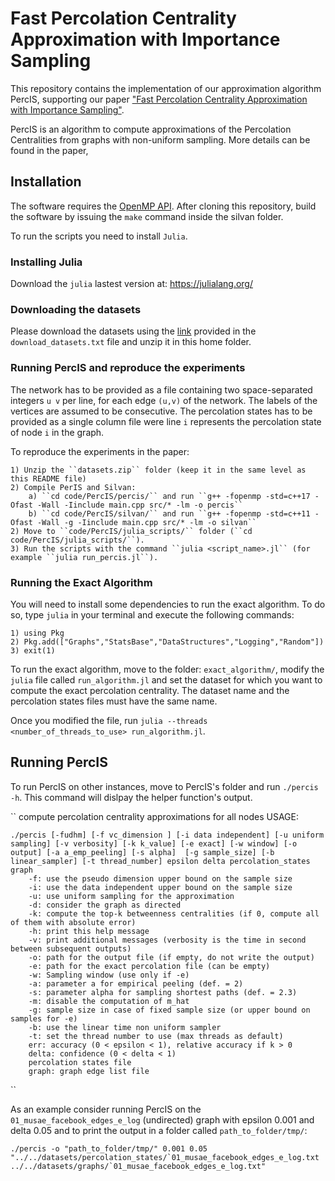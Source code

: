 # Fast Percolation Centrality Approximation with Importance Sampling #

This repository contains the implementation of our approximation algorithm PercIS, supporting our paper ["Fast Percolation Centrality Approximation
with Importance Sampling"](https://arxiv.org/abs/2509.11454).

PercIS is an algorithm to compute approximations of the Percolation Centralities from graphs with non-uniform sampling. More details can be found in the paper, 


## Installation

The software requires the [OpenMP API](http://openmp.org/wp/). After cloning this repository,
build the software by issuing the `make` command inside the silvan folder.

To run the scripts you need to install ``Julia``.

### Installing Julia
Download the ``julia`` lastest version at: https://julialang.org/

### Downloading the datasets
Please download the datasets using the [link](https://mega.nz/file/ws4xSJLJ#eCTj57leI_3HgxCTlrM1kl056sWLLYhmfN5okj1erSU) provided in the `download_datasets.txt` file and unzip it in this home folder.

### Running PercIS and reproduce the experiments ###

The network has to be provided as a file containing two space-separated
integers `u v` per line, for each edge `(u,v)` of the network. The labels of
the vertices are assumed to be consecutive. The percolation states has to be provided as a single column file were line `i` represents the percolation state of node `i` in the graph.

To reproduce the experiments in the paper:

	1) Unzip the ``datasets.zip`` folder (keep it in the same level as this README file)
	2) Compile PerIS and Silvan:
		a) ``cd code/PercIS/percis/`` and run ``g++ -fopenmp -std=c++17 -Ofast -Wall -Iinclude main.cpp src/* -lm -o percis``
		b) ``cd code/PercIS/silvan/`` and run ``g++ -fopenmp -std=c++11 -Ofast -Wall -g -Iinclude main.cpp src/* -lm -o silvan``
	2) Move to ``code/PercIS/julia_scripts/`` folder (``cd code/PercIS/julia_scripts/``).
	3) Run the scripts with the command ``julia <script_name>.jl`` (for example ``julia run_percis.jl``).

### Running the Exact Algorithm ###

You will need to install some dependencies to run the exact algorithm. To do so, type ``julia`` in your terminal and execute the following commands:

	1) using Pkg
	2) Pkg.add(["Graphs","StatsBase","DataStructures","Logging","Random"])
	3) exit(1)

To run the exact algorithm, move to the folder: `exact_algorithm/`, modify the ``julia`` file called ``run_algorithm.jl`` and set the dataset for which you want to compute the exact percolation centrality. The dataset name and the percolation states files must have the same name. 

Once you modified the file, run ``julia --threads <number_of_threads_to_use> run_algorithm.jl``. 

## Running PercIS
To run PercIS on other instances, move to PercIS's folder and run 
``./percis -h``. This command will dislpay the helper function's output.

``
compute percolation centrality approximations for all nodes
USAGE: 

	./percis [-fudhm] [-f vc_dimension ] [-i data independent] [-u uniform sampling] [-v verbosity] [-k k_value] [-e exact] [-w window] [-o output] [-a a_emp_peeling] [-s alpha]  [-g sample_size] [-b linear_sampler] [-t thread_number] epsilon delta percolation_states graph
		-f: use the pseudo dimension upper bound on the sample size
		-i: use the data independent upper bound on the sample size
		-u: use uniform sampling for the approximation
		-d: consider the graph as directed
		-k: compute the top-k betweenness centralities (if 0, compute all of them with absolute error) 
		-h: print this help message
		-v: print additional messages (verbosity is the time in second between subsequent outputs)
		-o: path for the output file (if empty, do not write the output)
		-e: path for the exact percolation file (can be empty)
		-w: Sampling window (use only if -e)
		-a: parameter a for empirical peeling (def. = 2)
		-s: parameter alpha for sampling shortest paths (def. = 2.3)
		-m: disable the computation of m_hat
		-g: sample size in case of fixed sample size (or upper bound on samples for -e)
		-b: use the linear time non uniform sampler
		-t: set the thread number to use (max threads as default)
		err: accuracy (0 < epsilon < 1), relative accuracy if k > 0
		delta: confidence (0 < delta < 1)
		percolation states file
		graph: graph edge list file

``

As an example consider running PercIS on the ``01_musae_facebook_edges_e_log`` (undirected) graph with epsilon 0.001 and delta 0.05 and to print the output in a folder called ``path_to_folder/tmp/``:


``./percis -o "path_to_folder/tmp/" 0.001 0.05 "../../datasets/percolation_states/`01_musae_facebook_edges_e_log.txt ../../datasets/graphs/`01_musae_facebook_edges_e_log.txt" ``
